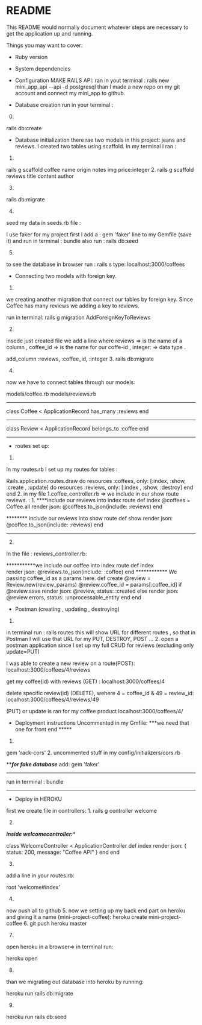 # README

This README would normally document whatever steps are necessary to get the
application up and running.

Things you may want to cover:

* Ruby version

* System dependencies

* Configuration
MAKE RAILS API: ran in yout terminal : 
rails new mini_app_api --api -d postgresql
than I made a new repo on my git account and connect my mini_app to github.
* Database creation
run in your terminal :
0.  
rails db:create

* Database initialization
there  rae two models in this project: jeans and reviews. 
I created two tables using scaffold.
In my terminal I ran : 
1. 
rails g scaffold coffee name origin notes img price:integer
2. 
rails g scaffold reviews title content author

3. 
rails db:migrate

4. 
seed my data in seeds.rb file : 

I use faker for my project
first I add a : gem 'faker' line to my Gemfile (save it) and run in terminal : bundle
also run : rails db:seed

5. 
to see the database in browser run : rails s
type: localhost:3000/coffees

* Connecting two models with foreign key.
 1. 
 we creating another migration that connect our tables by foreign key. Since Coffee has many reviews we adding a key to reviews.

 run in terminal:
 rails g migration AddForeignKeyToReviews

 2. 
 insede just created file we add a line where reviews => is the name of a column , coffee_id => is the name for our coffe-id , integer: => data type .

add_column :reviews, :coffee_id, :integer
3. 
rails db:migrate

4. 
now we have to connect tables through our models:

models/coffee.rb
models/reviews.rb
******
class Coffee < ApplicationRecord
    has_many :reviews
end
*****
class Review < ApplicationRecord
    belongs_to :coffee
end
*******

* routes set up:
1. 
In my routes.rb I set up my routes for tables : 

Rails.application.routes.draw do
  resources :coffees, only: [:index, :show, :create , :update] do
  resources :reviews, only: [:index , :show, :destroy]
  end 
  end 
2. 
in my file 
1.coffee_controller.rb  => 
we include in our show route reviews. :
1. 
****include our reviews into index route
def index
    @coffees = Coffee.all
    render json: @coffees.to_json(include: :reviews)
  end

********  include our reviews into show route
def show
    render json: @coffee.to_json(include: :reviews)
  end
  ********

2. 
In the file : reviews_controller.rb:

***********we include our coffee into index route
 def index  
    render json: @reviews.to_json(include: :coffee)
  end
  ************ We passing coffee_id as a params here. 
  def create
    @review = Review.new(review_params)
@review.coffee_id = params[:coffee_id]
    if @review.save
      render json: @review, status: :created
    else
      render json: @review.errors, status: :unprocessable_entity
    end
  end

* Postman (creating , updating , destroying)
1.
in terminal run : 
rails routes 
this will show URL for different routes , so that in Postman I will use that URL for my PUT, DESTROY, POST ...
2. 
open a postman application 
since I set up my full CRUD for reviews (excluding only update=PUT)

I was able to create a new review on a route(POST):
 localhost:3000/coffees/4/reviews

get my coffee(id) with reviews (GET) : 
localhost:3000/coffees/4

delete specific review(id) (DELETE), wehere 4 = coffee_id & 49 = review_id:
localhost:3000/coffees/4/reviews/49

(PUT) or update is ran for my coffee product 
localhost:3000/coffees/4/


* Deployment instructions
Uncommented in my Gmfile:
***we need that one for front end ***** 
 1.
 gem 'rack-cors'
2.
uncommented stuff in my config/initializers/cors.rb

*******for fake database***** 
 add: 
 gem 'faker'
 **********
  run in terminal : 
  bundle
**********

* Deploy in HEROKU

first we create file in controllers: 
1.
rails g controller welcome

2.
*******inside welcomecontroller:******** 

class WelcomeController < ApplicationController
    def index
        render json: { status: 200, message: "Coffee API" }
    end
end 

3. 

add a line in your routes.rb:

root 'welcome#index'

4. 
now push all to github
5. 
now we setting up my back end part on heroku and giving it a name (mini-project-coffee):
heroku create mini-project-coffee
6. 
git push heroku master

7. 
open heroku in a browser=> in terminal run:

heroku open

8. 
than we migrating out database into heroku by running: 

heroku run rails db:migrate

9. 
heroku run rails db:seed





